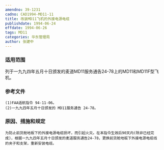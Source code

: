 ```yaml
---
amendno: 39-1231  
cadno: CAD1994-MD11-11  
title: 改装MD11飞机的外接电源电缆  
publishdate: 1994-06-24  
effdate: 1994-06-26  
tags: MD11  
categories: 华东管理局  
author: 张建中  
---
```

  
### 适用范围  
列于一九九四年五月十日颁发的麦道MD11服务通告24-78上的MD11和MD11F型飞机。  
  
<!--more-->  
### 参考文件  
    (1)FAA适航指令 94-11-06。  
    (2)一九九四年五月十日颁发的 MD11服务通告 24-78。  
  
### 原因、措施和规定  
    为防止前货舱地板下的外接电源电缆损坏，而引起火灾。在本指令生效后90天内(除非已经完成)，根据一九九四年五月十日颁发的麦道服务通告24-78，更换前货舱地板下外接电源电缆线的夹子和支架，重新安装电缆。  
